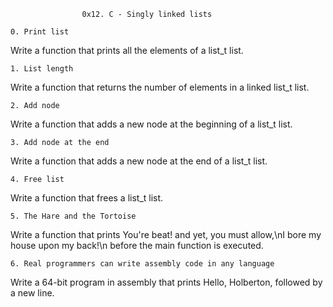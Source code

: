					0x12. C - Singly linked lists

	0. Print list

Write a function that prints all the elements of a list_t list.

	1. List length

Write a function that returns the number of elements in a linked list_t list.

	2. Add node

Write a function that adds a new node at the beginning of a list_t list.

	3. Add node at the end

Write a function that adds a new node at the end of a list_t list.

	4. Free list

Write a function that frees a list_t list.

	5. The Hare and the Tortoise

Write a function that prints You're beat! and yet, you must allow,\nI bore my house upon my back!\n before the main function is executed.

	6. Real programmers can write assembly code in any language

Write a 64-bit program in assembly that prints Hello, Holberton, followed by a new line.
